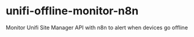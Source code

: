 # unifi-offline-monitor-n8n
Monitor Unifi Site Manager API with n8n to alert when devices go offline
